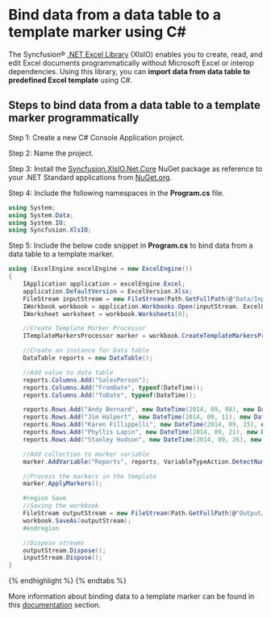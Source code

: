 # Bind data from a data table to a template marker using C#

The Syncfusion&reg; [.NET Excel Library](https://www.syncfusion.com/document-processing/excel-framework/net/excel-library) (XlsIO) enables you to create, read, and edit Excel documents programmatically without Microsoft Excel or interop dependencies. Using this library, you can **import data from data table to predefined Excel template** using C#.

## Steps to bind data from a data table to a template marker programmatically

Step 1: Create a new C# Console Application project.

Step 2: Name the project.

Step 3: Install the [Syncfusion.XlsIO.Net.Core](https://www.nuget.org/packages/Syncfusion.XlsIO.Net.Core) NuGet package as reference to your .NET Standard applications from [NuGet.org](https://www.nuget.org).

Step 4: Include the following namespaces in the **Program.cs** file.
```csharp
using System;
using System.Data;
using System.IO;
using Syncfusion.XlsIO;
```

Step 5: Include the below code snippet in **Program.cs** to bind data from a data table to a template marker.
```csharp
using (ExcelEngine excelEngine = new ExcelEngine())
{
    IApplication application = excelEngine.Excel;
    application.DefaultVersion = ExcelVersion.Xlsx;
    FileStream inputStream = new FileStream(Path.GetFullPath(@"Data/InputTemplate.xlsx"), FileMode.Open, FileAccess.Read);
    IWorkbook workbook = application.Workbooks.Open(inputStream, ExcelOpenType.Automatic);
    IWorksheet worksheet = workbook.Worksheets[0];

    //Create Template Marker Processor
    ITemplateMarkersProcessor marker = workbook.CreateTemplateMarkersProcessor();

    //Create an instance for Data table
    DataTable reports = new DataTable();

    //Add value to data table
    reports.Columns.Add("SalesPerson");
    reports.Columns.Add("FromDate", typeof(DateTime));
    reports.Columns.Add("ToDate", typeof(DateTime));

    reports.Rows.Add("Andy Bernard", new DateTime(2014, 09, 08), new DateTime(2014, 09, 11));
    reports.Rows.Add("Jim Halpert", new DateTime(2014, 09, 11), new DateTime(2014, 09, 15));
    reports.Rows.Add("Karen Fillippelli", new DateTime(2014, 09, 15), new DateTime(2014, 09, 20));
    reports.Rows.Add("Phyllis Lapin", new DateTime(2014, 09, 21), new DateTime(2014, 09, 25));
    reports.Rows.Add("Stanley Hudson", new DateTime(2014, 09, 26), new DateTime(2014, 09, 30));

    //Add collection to marker variable
    marker.AddVariable("Reports", reports, VariableTypeAction.DetectNumberFormat);

    //Process the markers in the template
    marker.ApplyMarkers();

    #region Save
    //Saving the workbook
    FileStream outputStream = new FileStream(Path.GetFullPath(@"Output/ImportDataTable.xlsx"), FileMode.Create, FileAccess.Write);
    workbook.SaveAs(outputStream);
    #endregion

    //Dispose streams
    outputStream.Dispose();
    inputStream.Dispose();
}
```
{% endhighlight %}
{% endtabs %}

More information about binding data to a template marker can be found in this [documentation](https://help.syncfusion.com/document-processing/excel/excel-library/net/working-with-template-markers#bind-from-datatable) section.